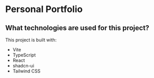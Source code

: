# Personal Portfolio



## What technologies are used for this project?

This project is built with:

- Vite
- TypeScript
- React
- shadcn-ui
- Tailwind CSS

